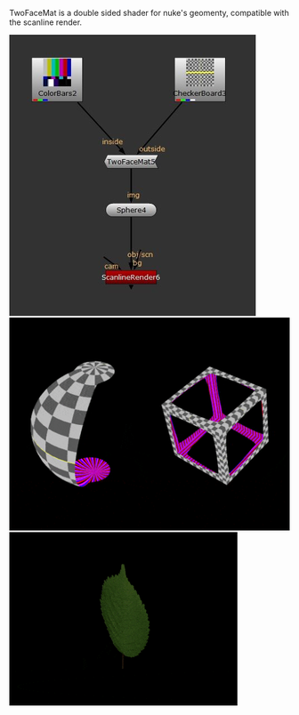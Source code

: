 TwoFaceMat is a double sided shader for nuke's geomenty, compatible with the scanline render.


<div id="header" align="left">
  <img src="https://github.com/EyalShirazi/Nuke/blob/main/Plugins/TwoFaceMat/demo/TwoFaceMat%20script01.jpg"/>
</div>

<div id="header" align="left">
  <img src="https://github.com/EyalShirazi/Nuke/blob/main/Plugins/TwoFaceMat/demo/TwoFaceMat%20example01.gif"/>
</div>


<div id="header" align="left">
  <img src="https://github.com/EyalShirazi/Nuke/blob/main/Plugins/TwoFaceMat/demo/TwoFaceMat%20example02.gif"/>
</div>
